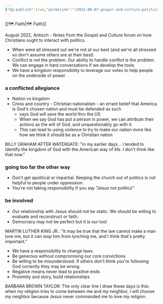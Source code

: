 ```yaml
---
{"dg-publish":true,"permalink":"/2022-08-07-gospel-and-culture-politics/"}
---
```



[[🗺️ Faith\|🗺️ Faith]]

August 2022, Antioch - Notes from the Gospel and Culture forum on how Christians ought to interact with politics.

* When were all stressed out we're not at our best (and we're all stressed so don't assume others are at their best)
* Conflict is not the problem. Our ability to handle conflict is the problem. We can engage in hard conversations if we develop the tools
* We have a kingdom responsibility to leverage our votes to help people on the underside of power

### a conflicted allegiance

* Nation vs kingdom
* Cross and country - Christian nationalism - an errant belief that America is God's chosen nation and must be defended as such
    * says God will save the world thru the US
    * When we say God has put a person in power, we can attribute their actions as the will of God, and unquestionably go with it.
    * This can lead to using violence to try to make our nation more like how we think it should be as a Christian nation

BILLY GRAHAM AFTER WATERGATE: "in my earlier days... I tended to identify the kingdom of God with the American way of life. I don't think like that now."

### going too far the other way

* Don't get apolitical or impartial. Keeping the church out of politics is not helpful to people under oppression.
* You're not taking responsibility if you say "Jesus not politics"

### be involved

* Our relationship with Jesus should not be static. We should be willing to evaluate and reconstruct or faith.
* Democracy may not be perfect but it is our tool

MARTIN LUTHER KING JR.: "It may be true that the law cannot make a man love me, but it can stop him from lynching me, and I think that's pretty important."

* We have a responsibility to change laws.
* Be generous without compromising our core convictions
* Be willing to be misunderstood. If others don't think you're following God correctly they may be wrong
* Negative means never lead to positive ends
* Proximity and story, build relationships

BARBARA BROWN TAYLOR: The only clear line I draw these days is this: when my religion tries to come between me and my neighbor, I will choose my neighbor because Jesus never commanded me to love my religion.